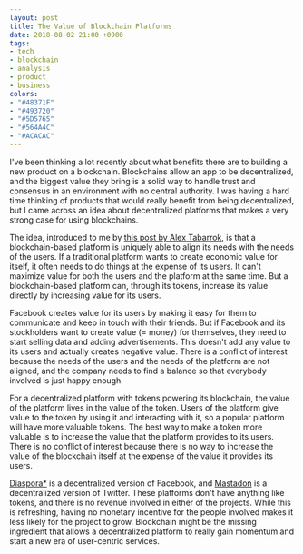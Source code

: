 ```yaml
---
layout: post
title: The Value of Blockchain Platforms
date: 2018-08-02 21:00 +0900
tags:
- tech
- blockchain
- analysis
- product
- business
colors:
- "#48371F"
- "#493720"
- "#5D5765"
- "#564A4C"
- "#ACACAC"
---
```


I've been thinking a lot recently about what benefits there are to building a new product on a blockchain. Blockchains allow an app to be decentralized, and the biggest value they bring is a solid way to handle trust and consensus in an environment with no central authority. I was having a hard time thinking of products that would really benefit from being decentralized, but I came across an idea about decentralized platforms that makes a very strong case for using blockchains.

The idea, introduced to me by [this post by Alex Tabarrok](https://marginalrevolution.com/marginalrevolution/2018/06/blockchains-opportunity-commons.html), is that a blockchain-based platform is uniquely able to align its needs with the needs of the users. If a traditional platform wants to create economic value for itself, it often needs to do things at the expense of its users. It can't maximize value for both the users and the platform at the same time. But a blockchain-based platform can, through its tokens, increase its value directly by increasing value for its users. 

<!-- more -->

Facebook creates value for its users by making it easy for them to communicate and keep in touch with their friends. But if Facebook and its stockholders want to create value (= money) for themselves, they need to start selling data and adding advertisements. This doesn't add any value to its users and actually creates negative value. There is a conflict of interest because the needs of the users and the needs of the platform are not aligned, and the company needs to find a balance so that everybody involved is just happy enough. 

For a decentralized platform with tokens powering its blockchain, the value of the platform lives in the value of the token. Users of the platform give value to the token by using it and interacting with it, so a popular platform will have more valuable tokens. The best way to make a token more valuable is to increase the value that the platform provides to its users. There is no conflict of interest because there is no way to increase the value of the blockchain itself at the expense of the value it provides its users.

[Diaspora\*](https://diasporafoundation.org/) is a decentralized version of Facebook, and [Mastadon](https://joinmastodon.org/) is a decentralized version of Twitter. These platforms don't have anything like tokens, and there is no revenue involved in either of the projects. While this is refreshing, having no monetary incentive for the people involved makes it less likely for the project to grow. Blockchain might be the missing ingredient that allows a decentralized platform to really gain momentum and start a new era of user-centric services.
